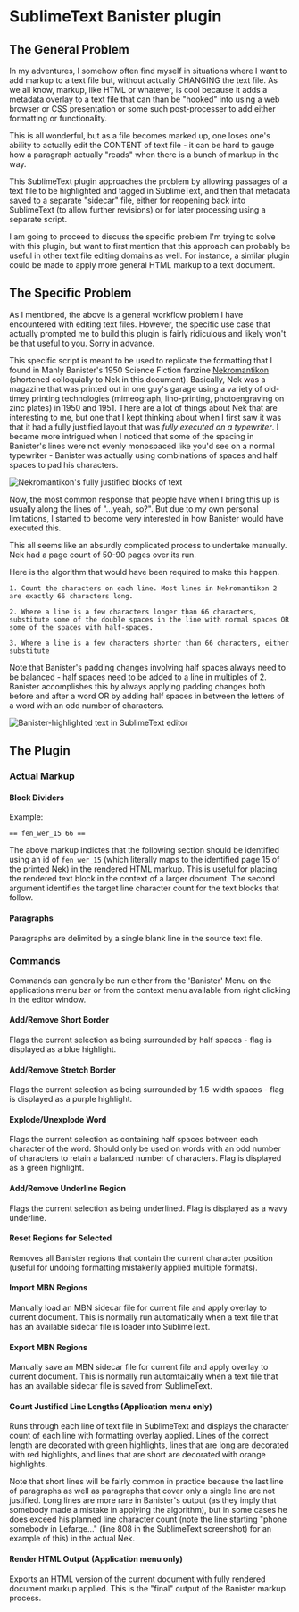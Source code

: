 # SublimeText Banister plugin

## The General Problem

In my adventures, I somehow often find myself in situations where I want to add markup to a text file but, without actually CHANGING the text file. As we all know, markup, like HTML or whatever, is cool because it adds a metadata overlay to a text file that can than be "hooked" into using a web browser or CSS presentation or some such post-processer to add either formatting or functionality.

This is all wonderful, but as a file becomes marked up, one loses one's ability to actually edit the CONTENT of text file - it can be hard to gauge how a paragraph actually "reads" when there is a bunch of markup in the way.

This SublimeText plugin approaches the problem by allowing passages of a text file to be highlighted and tagged in SublimeText, and then that metadata saved to a separate "sidecar" file, either for reopening back into SublimeText (to allow further revisions) or for later processing using a separate script.

I am going to proceed to discuss the specific problem I'm trying to solve with this plugin, but want to first mention that this approach can probably be useful in other text file editing domains as well. For instance, a similar plugin could be made to apply more general HTML markup to a text document.


## The Specific Problem

As I mentioned, the above is a general workflow problem I have encountered with editing text files. However, the specific use case that actually prompted me to build this plugin is fairly ridiculous and likely won't be that useful to you. Sorry in advance.

This specific script is meant to be used to replicate the formatting that I found in Manly Banister's 1950 Science Fiction fanzine [Nekromantikon](https://fanac.org/fanzines/Nekromantikon/) (shortened colloquially to Nek in this document). Basically, Nek was a magazine that was printed out in one guy's garage using a variety of old-timey printing technologies (mimeograph, lino-printing, photoengraving on zinc plates) in 1950 and 1951. There are a lot of things about Nek that are interesting to me, but one that I kept thinking about when I first saw it was that it had a fully justified layout that was *fully executed on a typewriter*. I became more intrigued when I noticed that some of the spacing in Banister's lines were not evenly monospaced like you'd see on a normal typewriter - Banister was actually using combinations of spaces and half spaces to pad his characters.

![Nekromantikon's fully justified blocks of text](img/nekromantikon.png)

Now, the most common response that people have when I bring this up is usually along the lines of "...yeah, so?". But due to my own personal limitations, I started to become very interested in how Banister would have executed this. 

This all seems like an absurdly complicated process to undertake manually. Nek had a page count of 50-90 pages over its run.

Here is the algorithm that would have been required to make this happen.

    1. Count the characters on each line. Most lines in Nekromantikon 2 are exactly 66 characters long.

    2. Where a line is a few characters longer than 66 characters, substitute some of the double spaces in the line with normal spaces OR some of the spaces with half-spaces.

    3. Where a line is a few characters shorter than 66 characters, either substitute

Note that Banister's padding changes involving half spaces always need to be balanced - half spaces need to be added to a line in multiples of 2. Banister accomplishes this by always applying padding changes both before and after a word OR by adding half spaces in between the letters of a word with an odd number of characters.


![Banister-highlighted text in SublimeText editor](img/nekromantikon_edits.png)


## The Plugin

### Actual Markup

#### Block Dividers

Example: 

    == fen_wer_15 66 ==

The above markup indictes that the following section should be identified using an id of `fen_wer_15` (which literally maps to the identified page 15 of the printed Nek) in the rendered HTML markup. This is useful for placing the rendered text block in the context of a larger document. The second argument identifies the target line character count for the text blocks that follow.

#### Paragraphs

Paragraphs are delimited by a single blank line in the source text file.



### Commands

Commands can generally be run either from the 'Banister' Menu on the applications menu bar or from the context menu available from right clicking in the editor window.

#### Add/Remove Short Border

Flags the current selection as being surrounded by half spaces - flag is displayed as a blue highlight. 

#### Add/Remove Stretch Border

Flags the current selection as being surrounded by 1.5-width spaces - flag is displayed as a purple highlight.

#### Explode/Unexplode Word

Flags the current selection as containing half spaces between each character of the word. Should only be used on words with an odd number of characters to retain a balanced number of characters. Flag is displayed as a green highlight.

#### Add/Remove Underline Region

Flags the current selection as being underlined. Flag is displayed as a wavy underline.

#### Reset Regions for Selected

Removes all Banister regions that contain the current character position (useful for undoing formatting mistakenly applied multiple formats).

#### Import MBN Regions

Manually load an MBN sidecar file for current file and apply overlay to current document. This is normally run automatically when a text file that has an available sidecar file is loader into SublimeText.

#### Export MBN Regions

Manually save an MBN sidecar file for current file and apply overlay to current document. This is normally run automtaically when a text file that has an available sidecar file is saved from SublimeText.

#### Count Justified Line Lengths (Application menu only)

Runs through each line of text file in SublimeText and displays the character count of each line with formatting overlay applied. Lines of the correct length are decorated with green highlights, lines that are long are decorated with red highlights, and lines that are short are decorated with orange highlights.

Note that short lines will be fairly common in practice because the last line of paragraphs as well as paragraphs that cover only a single line are not justified. Long lines are more rare in Banister's output (as they imply that somebody made a mistake in applying the algorithm), but in some cases he does exceed his planned line character count (note the line starting "phone somebody in Lefarge..." (line 808 in the SublimeText screenshot) for an example of this) in the actual Nek.

#### Render HTML Output (Application menu only)

Exports an HTML version of the current document with fully rendered document markup applied. This is the "final" output of the Banister markup process.